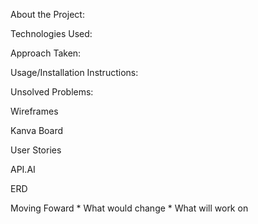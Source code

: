 About the Project:

Technologies Used:

Approach Taken:

Usage/Installation Instructions:

Unsolved Problems:

Wireframes

Kanva Board

User Stories

API.AI

ERD

Moving Foward
    * What would change
    * What will work on
